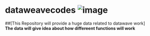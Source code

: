 # dataweavecodes ![image](https://github.com/Nani1478/dataweavecodes/assets/121922586/1e65d6bb-829e-4512-bf9b-20b425313ee5)

##[This Repository will provide a huge data related to datawave work]
<br>
**The data will give idea about how differeent functions will work**
